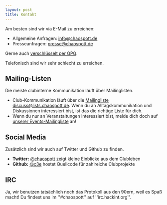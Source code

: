 ```yaml
---
layout: post
title: Kontakt
---
```


Am besten sind wir via E-Mail zu erreichen:

* Allgemeine Anfragen: [info@chaospott.de](mailto:info@chaospott.de)
* Presseanfragen: [presse@chaospott.de](mailto:presse@chaospott.de)

Gerne auch [verschlüsselt per GPG](https://chaospott.de/media/ccc-essen.pgp). 


Telefonisch sind wir sehr schlecht zu erreichen.


## Mailing-Listen
Die meiste clubinterne Kommunikation läuft über Mailinglisten. 

* Club-Kommunikation läuft über die [Mailingliste discuss@lists.chaospott.de](https://lists.chaospott.de/listinfo/discuss). Wenn du an Alltagskommunikation und Diskussionen interessiert bist, ist das die richtige Liste für dich.
* Wenn du nur an Veranstaltungen interessiert bist, melde dich doch auf [unserer Events-Mailingliste](https://lists.chaospott.de/listinfo/discuss) an!


## Social Media

Zusätzlich sind wir auch auf Twitter und Github zu finden.

* **Twitter:** [@chaospott](https://twitter.com/chaospott) zeigt kleine Einblicke aus dem Clubleben
* **Github:** [@c3e](https://github.com/c3e) hostet Quellcode für zahlreiche Clubprojekte


## IRC
Ja, wir benutzen tatsächlich noch das Protokoll aus den 90ern, weil es Spaß macht!
Du findest uns im ''#chaospott'' auf ''irc.hackint.org''.
